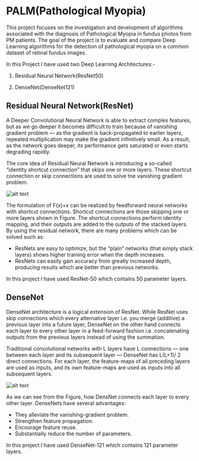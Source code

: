 # PALM(Pathological Myopia)
This project focuses on the investigation and development of algorithms associated with the diagnosis of Pathological Myopia in fundus photos from PM patients. The goal of the project is to evaluate and compare Deep Learning algorithms for the detection of pathological myopia on a common dataset of retinal fundus images. 

In this Project I have used two Deep Learning Architectures:-

1. Residual Neural Network(ResNet50)

2. DenseNet(DenseNet121)

## Residual Neural Network(ResNet)

A Deeper Convolutional Neural Network is able to extract complex features, but as we go deeper it becomes difficult to train because of  vanishing gradient problem — as the gradient is back-propagated to earlier layers, repeated multiplication may make the gradient infinitively small. As a result, as the network goes deeper, its performance gets saturated or even starts degrading rapidly.

The core idea of Residual Neural Network is introducing a so-called “identity shortcut connection” that skips one or more layers. These shortcut connection or skip connections are used to solve tne vanishing gradient problem.

![alt text](https://miro.medium.com/max/510/1*ByrVJspW-TefwlH7OLxNkg.png)

The formulation of F(x)+x can be realized by feedforward neural networks with shortcut connections. Shortcut connections are those skipping one or more layers shown in Figure. The shortcut connections perform identity mapping, and their outputs are added to the outputs of the stacked layers. By using the residual network, there are many problems which can be solved such as:

* ResNets are easy to optimize, but the “plain” networks (that simply stack layers) shows higher training error when the depth increases.
* ResNets can easily gain accuracy from greatly increased depth, producing results which are better than previous networks.

In this project I have used ResNet-50 which contains 50 parameter layers.

## DenseNet

DenseNet architecture is a logical extension of ResNet. While ResNet uses skip connections which every alternative layer i.e. you merge (additive) a previous layer into a future layer, DenseNet on the other hand connects each layer to every other layer in a feed-forward fashion i.e. concatenating outputs from the previous layers instead of using the summation.

Traditional convolutional networks with L layers have L connections — one between each layer and its subsequent layer — DenseNet has L(L+1)/ 2 direct connections. For each layer, the feature-maps of all preceding layers are used as inputs, and its own feature-maps are used as inputs into all subsequent layers.

![alt text](https://miro.medium.com/max/593/1*GeK21UAbk4lEnNHhW_dgQA.png)
 
 As we can see from the Figure, how DensNet connects each layer to every other layer. DenseNets have several  advantages:
* They alleviate the vanishing-gradient problem.
* Strengthen feature propagation.
* Encourage feature reuse.
* Substantially reduce the number of parameters.

In this project I have used DenseNet-121 which contains 121 parameter layers.





